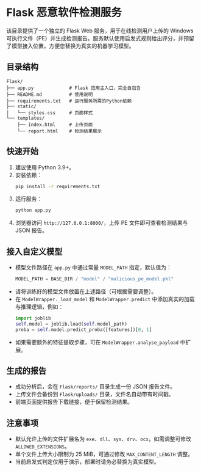# Flask 恶意软件检测服务

该目录提供了一个独立的 Flask Web 服务，用于在线检测用户上传的 Windows 可执行文件（PE）并生成检测报告。服务默认使用启发式规则给出评分，并预留了模型接入位置，方便您替换为真实的机器学习模型。

## 目录结构

```
Flask/
├── app.py             # Flask 应用主入口，完全自包含
├── README.md          # 使用说明
├── requirements.txt   # 运行服务所需的Python依赖
├── static/
│   └── styles.css     # 页面样式
└── templates/
    ├── index.html     # 上传页面
    └── report.html    # 检测结果展示
```

## 快速开始

1. 建议使用 Python 3.9+。
2. 安装依赖：
   ```bash
   pip install -r requirements.txt
   ```
3. 运行服务：
   ```bash
   python app.py
   ```
4. 浏览器访问 `http://127.0.0.1:8000/`，上传 PE 文件即可查看检测结果与 JSON 报告。

## 接入自定义模型

- 模型文件路径在 `app.py` 中通过常量 `MODEL_PATH` 指定，默认值为：
  ```python
  MODEL_PATH = BASE_DIR / "model" / "malicious_pe_model.pkl"
  ```
- 请将训练好的模型文件放置在上述路径（可根据需要调整）。
- 在 `ModelWrapper._load_model` 和 `ModelWrapper.predict` 中添加真实的加载与推理逻辑，例如：
  ```python
  import joblib
  self.model = joblib.load(self.model_path)
  proba = self.model.predict_proba([features])[0, 1]
  ```
- 如果需要额外的特征提取步骤，可在 `ModelWrapper.analyse_payload` 中扩展。

## 生成的报告

- 成功分析后，会在 `Flask/reports/` 目录生成一份 JSON 报告文件。
- 上传文件会备份到 `Flask/uploads/` 目录，文件名自动带有时间戳。
- 前端页面提供报告下载链接，便于保留检测结果。

## 注意事项

- 默认允许上传的文件扩展名为 `exe`、`dll`、`sys`、`drv`、`ocx`，如需调整可修改 `ALLOWED_EXTENSIONS`。
- 单个文件上传大小限制为 25 MiB，可通过修改 `MAX_CONTENT_LENGTH` 调整。
- 当前启发式判定仅用于演示，部署时请务必替换为真实模型。
